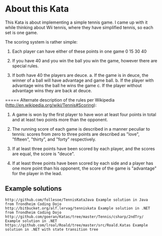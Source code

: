 # About this Kata

This Kata is about implementing a simple tennis game. I came up with it while thinking about Wii tennis, where they have simplified tennis, so each set is one game.

The scoring system is rather simple:

1. Each player can have either of these points in one game 0 15 30 40

2. If you have 40 and you win the ball you win the game, however there are special rules.

3. If both have 40 the players are deuce. a. If the game is in deuce, the winner of a ball will have advantage and game ball. b. If the player with advantage wins the ball he wins the game c. If the player without advantage wins they are back at deuce.

===== Alternate description of the rules per Wikipedia (http://en.wikipedia.org/wiki/Tennis#Scoring):

1. A game is won by the first player to have won at least four points in total and at least two points more than the opponent.

2. The running score of each game is described in a manner peculiar to tennis: scores from zero to three points are described as "love", "fifteen", "thirty", and "forty" respectively.

3. If at least three points have been scored by each player, and the scores are equal, the score is "deuce".

4. If at least three points have been scored by each side and a player has one more point than his opponent, the score of the game is "advantage" for the player in the lead.

## Example solutions

    http://github.com/follesoe/TennisKataJava Example solution in Java from Trondheim Coding Dojo
    http://bitbucket.org/alf.lervag/tenniskata Example solution in .NET from Trondheim Coding Dojo
    http://github.com/goeran/Katas/tree/master/Tennis/csharp/2ndTry/ Example solution in .NET
    https://github.com/lroal/Roald/tree/master/src/Roald.Katas Example solution in .NET with state transition tree 



